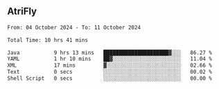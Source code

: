 ## AtriFly

<!--START_SECTION:waka-->

```txt
From: 04 October 2024 - To: 11 October 2024

Total Time: 10 hrs 41 mins

Java           9 hrs 13 mins   █████████████████████▓░░░   86.27 %
YAML           1 hr 10 mins    ██▓░░░░░░░░░░░░░░░░░░░░░░   11.04 %
XML            17 mins         ▓░░░░░░░░░░░░░░░░░░░░░░░░   02.66 %
Text           0 secs          ░░░░░░░░░░░░░░░░░░░░░░░░░   00.02 %
Shell Script   0 secs          ░░░░░░░░░░░░░░░░░░░░░░░░░   00.00 %
```

<!--END_SECTION:waka-->

